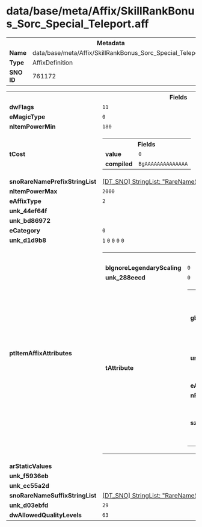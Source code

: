 <h1>data/base/meta/Affix/SkillRankBonus_Sorc_Special_Teleport.aff</h1><table><tr><th colspan="100%">Metadata</th></tr><tr><td><b>Name</b></td><td>data/base/meta/Affix/SkillRankBonus_Sorc_Special_Teleport.aff</td></tr><tr><td><b>Type</b></td><td>AffixDefinition</td></tr><tr><td><b>SNO ID</b></td><td>761172</td></tr></table>

<table><tr><th colspan="100%">Fields</th></tr><tr><td><b>dwFlags</b></td><td><code>11</code></td></tr><tr><td><b>eMagicType</b></td><td><code>0</code></td></tr><tr><td><b>nItemPowerMin</b></td><td><code>180</code></td></tr><tr><td><b>tCost</b></td><td><table><tr><th colspan="100%">Fields</th></tr><tr><td><b>value</b></td><td><code>0</code></td></tr><tr><td><b>compiled</b></td><td><code>BgAAAAAAAAAAAAAA</code></td></tr></table>

</td></tr><tr><td><b>snoRareNamePrefixStringList</b></td><td><a href="..\..\..\enUS_Text\meta\StringList\RareNameStrings_Prefix.stl.md">[DT_SNO] StringList: "RareNameStrings_Prefix"</a></td></tr><tr><td><b>nItemPowerMax</b></td><td><code>2000</code></td></tr><tr><td><b>eAffixType</b></td><td><code>2</code></td></tr><tr><td><b>unk_44ef64f</b></td><td></td></tr><tr><td><b>unk_bd86972</b></td><td></td></tr><tr><td><b>eCategory</b></td><td><code>0</code></td></tr><tr><td><b>unk_d1d9b8</b></td><td><code>1</code>
<code>0</code>
<code>0</code>
<code>0</code>
<code>0</code>
</td></tr><tr><td><b>ptItemAffixAttributes</b></td><td><table><tr><th colspan="100%">ItemAffixAttribute</th></tr><tr><td><b>bIgnoreLegendaryScaling</b></td><td><code>0</code></td></tr><tr><td><b>unk_288eecd</b></td><td><code>0</code></td></tr><tr><td><b>tAttribute</b></td><td><table><tr><th colspan="100%">AttributeSpecifier</th></tr><tr><td><b>gbidFormula</b></td><td><table><tr><th colspan="100%">DT_GBID</th></tr><tr><td><b>__raw__</b></td><td><code>1022875716</code></td></tr></table>

</td></tr><tr><td><b>unk_dffdf28</b></td><td><table><tr><th colspan="100%">Fields</th></tr><tr><td><b>value</b></td><td><code>0</code></td></tr><tr><td><b>compiled</b></td><td><code>BgAAAAAAAAAAAAAA</code></td></tr></table>

</td></tr><tr><td><b>eAttribute</b></td><td><code>960</code></td></tr><tr><td><b>nParam</b></td><td><code>288106</code></td></tr><tr><td><b>szAttributeFormula</b></td><td><table><tr><th colspan="100%">Fields</th></tr><tr><td><b>value</b></td><td><code>0</code></td></tr><tr><td><b>compiled</b></td><td><code>BgAAAAAAAAAAAAAA</code></td></tr></table>

</td></tr></table>

</td></tr></table>


</td></tr><tr><td><b>arStaticValues</b></td><td></td></tr><tr><td><b>unk_f5936eb</b></td><td></td></tr><tr><td><b>unk_cc55a2d</b></td><td></td></tr><tr><td><b>snoRareNameSuffixStringList</b></td><td><a href="..\..\..\enUS_Text\meta\StringList\RareNameStrings_Suffix.stl.md">[DT_SNO] StringList: "RareNameStrings_Suffix"</a></td></tr><tr><td><b>unk_d03ebfd</b></td><td><code>29</code>
</td></tr><tr><td><b>dwAllowedQualityLevels</b></td><td><code>63</code></td></tr></table>

